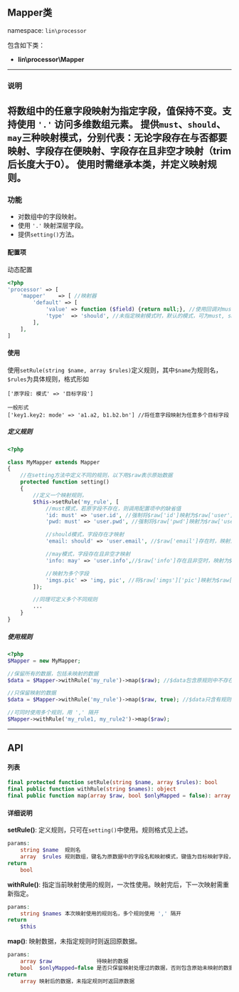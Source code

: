 Mapper类
----
namespace: `lin\processor`

包含如下类：

* **lin\processor\Mapper**

---

### 说明
将数组中的任意字段映射为指定字段，值保持不变。支持使用 `'.'` 访问多维数组元素。
提供`must`、`should`、`may`三种映射模式，分别代表：无论字段存在与否都要映射、字段存在便映射、字段存在且非空才映射（trim后长度大于0）。
使用时需继承本类，并定义映射规则。
---

### 功能

* 对数组中的字段映射。
* 使用 `'.'` 映射深层字段。
* 提供`setting()`方法。



#### 配置项

动态配置

~~~php
<?php
'processor' => [
    'mapper'    => [ //映射器
        'default' => [
            'value' => function ($field) {return null;}, //使用回调对must模式下缺少的字段赋值，入参为字段名
            'type'  => 'should', //未指定映射模式时，默认的模式，可为must, should, may分别代表，必须格式化，存在才格式化，存在且非空格式化(trim后长度大于0)
        ],
    ],
]
~~~

#### 使用

使用`setRule(string $name, array $rules)`定义规则，其中`$name`为规则名，`$rules`为具体规则，格式形如
```
['原字段: 模式' => '目标字段']

一般形式
['key1.key2: mode' => 'a1.a2, b1.b2.bn'] //将任意字段映射为任意多个目标字段
```

##### 定义规则
~~~php
<?php

class MyMapper extends Mapper
{
    //在setting方法中定义不同的规则，以下用$raw表示原始数据
    protected function setting()
    {
        //定义一个映射规则，
        $this->setRule('my_rule', [
            //must模式，若原字段不存在，则调用配置项中的缺省值
            'id: must' => 'user.id', //强制将$raw['id']映射为$raw['user']['id']
            'pwd: must' => 'user.pwd', //强制将$raw['pwd']映射为$raw['user']['pwd']

            //should模式，字段存在才映射
            'email: should' => 'user.email', //$raw['email']存在时，映射为$raw['user']['email']

            //may模式，字段存在且非空才映射
            'info: may' => 'user.info',//$raw['info']存在且非空时，映射为$raw['user']['info']

            //映射为多个字段
            'imgs.pic' => 'img, pic', //将$raw['imgs']['pic']映射为$raw['img']和$raw['pic']
        ]);

        //同理可定义多个不同规则
        ...
    }
}
~~~

##### 使用规则
~~~php
<?php
$Mapper = new MyMapper;

//保留所有的数据，包括未映射的数据
$data = $Mapper->withRule('my_rule')->map($raw); //$data包含原规则中不存在的字段

//只保留映射的数据
$data = $Mapper->withRule('my_rule')->map($raw, true); //$data只含有规则中定义的字段

//可同时使用多个规则，用 ',' 隔开
$Mapper->withRule('my_rule1, my_rule2')->map($raw);
~~~


---


## API

#### 列表
~~~php
final protected function setRule(string $name, array $rules): bool
final public function withRule(string $names): object
final public function map(array $raw, bool $onlyMapped = false): array
~~~

#### 详细说明

**setRule()**: 定义规则，只可在`setting()`中使用。规则格式见上述。
```php
params:
    string $name  规则名
    array  $rules 规则数组，键名为原数据中的字段名和映射模式，键值为目标映射字段，多个目标映射字段用 ',' 隔开，深层字段使用 '.' 访问。
return
    bool
```

**withRule()**: 指定当前映射使用的规则，一次性使用。映射完后，下一次映射需重新指定。
```php
params:
    string $names 本次映射使用的规则名，多个规则使用 ',' 隔开
return
    $this
```

**map()**: 映射数据，未指定规则时则返回原数据。
```php
params:
    array $raw              待映射的数据
    bool  $onlyMapped=false 是否只保留映射处理过的数据，否则包含原始未映射的数据，默认为否
return
    array 映射后的数据，未指定规则时返回原数据
```